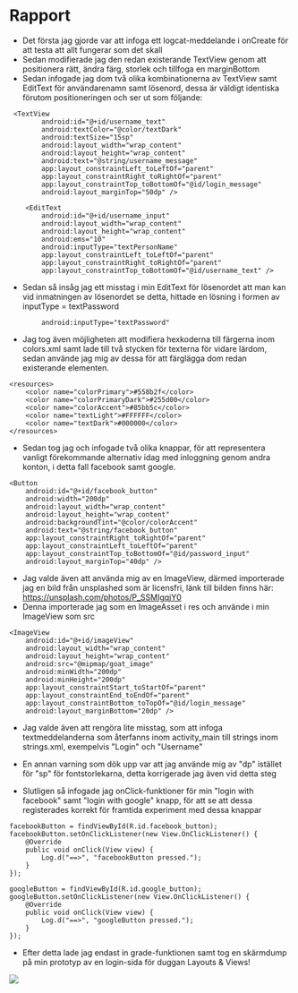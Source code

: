 
# Rapport
- Det första jag gjorde var att infoga ett logcat-meddelande i onCreate för att testa att allt fungerar som det skall
- Sedan modifierade jag den redan existerande TextView genom att positionera rätt, ändra färg, storlek och tillfoga en marginBottom
- Sedan infogade jag dom två olika kombinationerna av TextView samt EditText för användarenamn samt lösenord, dessa är väldigt identiska förutom positioneringen och ser ut som följande:

```
 <TextView
        android:id="@+id/username_text"
        android:textColor="@color/textDark"
        android:textSize="15sp"
        android:layout_width="wrap_content"
        android:layout_height="wrap_content"
        android:text="@string/username_message"
        app:layout_constraintLeft_toLeftOf="parent"
        app:layout_constraintRight_toRightOf="parent"
        app:layout_constraintTop_toBottomOf="@id/login_message"
        android:layout_marginTop="50dp" />

    <EditText
        android:id="@+id/username_input"
        android:layout_width="wrap_content"
        android:layout_height="wrap_content"
        android:ems="10"
        android:inputType="textPersonName"
        app:layout_constraintLeft_toLeftOf="parent"
        app:layout_constraintRight_toRightOf="parent"
        app:layout_constraintTop_toBottomOf="@id/username_text" />
```        

- Sedan så insåg jag ett misstag i min EditText för lösenordet att man kan vid inmatningen av lösenordet se detta, hittade en lösning i formen av inputType = textPassword

```
        android:inputType="textPassword"
```

- Jag tog även möjligheten att modifiera hexkoderna till färgerna inom colors.xml samt lade till två stycken för texterna för vidare lärdom, sedan använde jag mig av dessa för att färglägga dom redan existerande elementen.

```
<resources>
    <color name="colorPrimary">#558b2f</color>
    <color name="colorPrimaryDark">#255d00</color>
    <color name="colorAccent">#85bb5c</color>
    <color name="textLight">#FFFFFF</color>
    <color name="textDark">#000000</color>
</resources>
```

- Sedan tog jag och infogade två olika knappar, för att representera vanligt förekommande alternativ idag med inloggning genom andra konton, i detta fall facebook samt google.

```
<Button
    android:id="@+id/facebook_button"
    android:width="200dp"
    android:layout_width="wrap_content"
    android:layout_height="wrap_content"
    android:backgroundTint="@color/colorAccent"
    android:text="@string/facebook_button"
    app:layout_constraintRight_toRightOf="parent"
    app:layout_constraintLeft_toLeftOf="parent"
    app:layout_constraintTop_toBottomOf="@id/password_input"
    android:layout_marginTop="40dp" />
```

- Jag valde även att använda mig av en ImageView, därmed importerade jag en bild från unsplashed som är licensfri, länk till bilden finns här: https://unsplash.com/photos/P_SSMIgqjY0
- Denna importerade jag som en ImageAsset i res och använde i min ImageView som src

```
<ImageView
    android:id="@+id/imageView"
    android:layout_width="wrap_content"
    android:layout_height="wrap_content"
    android:src="@mipmap/goat_image"
    android:minWidth="200dp"
    android:minHeight="200dp"
    app:layout_constraintStart_toStartOf="parent"
    app:layout_constraintEnd_toEndOf="parent"
    app:layout_constraintBottom_toTopOf="@id/login_message"
    android:layout_marginBottom="20dp" />
```

- Jag valde även att rengöra lite misstag, som att infoga textmeddelanderna som återfanns inom activity_main till strings inom strings.xml, exempelvis "Login" och "Username"
- En annan varning som dök upp var att jag använde mig av "dp" istället för "sp" för fontstorlekarna, detta korrigerade jag även vid detta steg

- Slutligen så infogade jag onClick-funktioner för min "login with facebook" samt "login with google" knapp, för att se att dessa registerades korrekt för framtida experiment med dessa knappar

```
facebookButton = findViewById(R.id.facebook_button);
facebookButton.setOnClickListener(new View.OnClickListener() {
    @Override
    public void onClick(View view) {
        Log.d("==>", "facebookButton pressed.");
    }
});

googleButton = findViewById(R.id.google_button);
googleButton.setOnClickListener(new View.OnClickListener() {
    @Override
    public void onClick(View view) {
        Log.d("==>", "googleButton pressed.");
    }
});
```        

- Efter detta lade jag endast in grade-funktionen samt tog en skärmdump på min prototyp av en login-sida för duggan Layouts & Views!


![](android.png)

